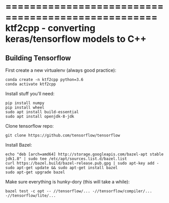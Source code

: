 ===================================================
ktf2cpp - converting keras/tensorflow models to C++
===================================================


Building Tensorflow
-------------------

First create a new virtualenv (always good practice):

    conda create -n ktf2cpp python=3.6
    conda activate ktf2cpp


Install stuff you'll need:

    pip install numpy 
	pip install wheel
	sudo apt install build-essential
	sudo apt install openjdk-8-jdk

Clone tensorflow repo:

    git clone https://github.com/tensorflow/tensorflow

Install Bazel:

    echo "deb [arch=amd64] http://storage.googleapis.com/bazel-apt stable jdk1.8" | sudo tee /etc/apt/sources.list.d/bazel.list
	curl https://bazel.build/bazel-release.pub.gpg | sudo apt-key add -
	sudo apt-get update && sudo apt-get install bazel
	sudo apt-get upgrade bazel

Make sure everything is hunky-dory (this will take a while):

    bazel test -c opt -- //tensorflow/... -//tensorflow/compiler/... -//tensorflow/lite/...

